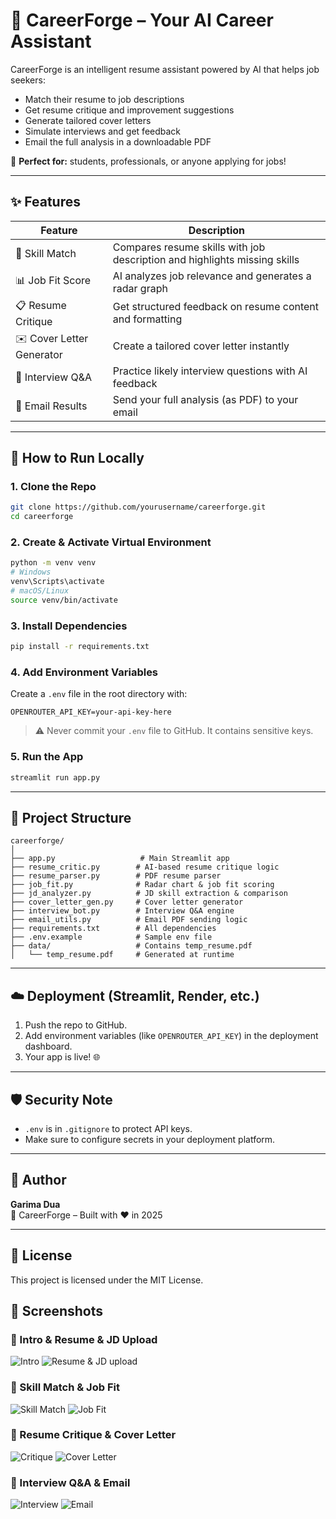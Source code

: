 # 🤖 CareerForge – Your AI Career Assistant

CareerForge is an intelligent resume assistant powered by AI that helps job seekers:
- Match their resume to job descriptions
- Get resume critique and improvement suggestions
- Generate tailored cover letters
- Simulate interviews and get feedback
- Email the full analysis in a downloadable PDF

🎯 **Perfect for:** students, professionals, or anyone applying for jobs!

---

## ✨ Features

| Feature | Description |
|--------|-------------|
| 🧠 Skill Match | Compares resume skills with job description and highlights missing skills |
| 📊 Job Fit Score | AI analyzes job relevance and generates a radar graph |
| 📋 Resume Critique | Get structured feedback on resume content and formatting |
| ✉️ Cover Letter Generator | Create a tailored cover letter instantly |
| 🎤 Interview Q&A | Practice likely interview questions with AI feedback |
| 📧 Email Results | Send your full analysis (as PDF) to your email |

---

## 🚀 How to Run Locally

### 1. Clone the Repo
```bash
git clone https://github.com/yourusername/careerforge.git
cd careerforge
```

### 2. Create & Activate Virtual Environment
```bash
python -m venv venv
# Windows
venv\Scripts\activate
# macOS/Linux
source venv/bin/activate
```

### 3. Install Dependencies
```bash
pip install -r requirements.txt
```

### 4. Add Environment Variables

Create a `.env` file in the root directory with:

```
OPENROUTER_API_KEY=your-api-key-here
```

> ⚠️ Never commit your `.env` file to GitHub. It contains sensitive keys.

### 5. Run the App
```bash
streamlit run app.py
```

---

## 📁 Project Structure

```
careerforge/
│
├── app.py                   # Main Streamlit app
├── resume_critic.py        # AI-based resume critique logic
├── resume_parser.py        # PDF resume parser
├── job_fit.py              # Radar chart & job fit scoring
├── jd_analyzer.py          # JD skill extraction & comparison
├── cover_letter_gen.py     # Cover letter generator
├── interview_bot.py        # Interview Q&A engine
├── email_utils.py          # Email PDF sending logic
├── requirements.txt        # All dependencies
├── .env.example            # Sample env file
├── data/                   # Contains temp_resume.pdf
│   └── temp_resume.pdf     # Generated at runtime
```

---

## ☁️ Deployment (Streamlit, Render, etc.)

1. Push the repo to GitHub.
2. Add environment variables (like `OPENROUTER_API_KEY`) in the deployment dashboard.
3. Your app is live! 🌐

---

## 🛡️ Security Note

- `.env` is in `.gitignore` to protect API keys.
- Make sure to configure secrets in your deployment platform.

---

## 👤 Author

**Garima Dua**  
🚀 CareerForge – Built with ❤️ in 2025

---

## 📄 License

This project is licensed under the MIT License.
## 📸 Screenshots
### 🔹 Intro & Resume & JD Upload
![Intro](https://github.com/user-attachments/assets/4bdb5f89-c940-4b33-af99-dd214a1aef69)
![Resume & JD upload](https://github.com/user-attachments/assets/81b412b8-0df7-4f53-ac5d-77947d126f5d)

### 🔹 Skill Match & Job Fit
![Skill Match](https://github.com/user-attachments/assets/0a9583c9-0f47-4fac-9135-461c56dca04a)
![Job Fit](https://github.com/user-attachments/assets/b38d7efb-9ad3-4625-9fa2-11248b687029)

### 🔹 Resume Critique & Cover Letter
![Critique](https://github.com/user-attachments/assets/04e5f34d-e1a1-4c09-ba45-e71f2ebfd463)
![Cover Letter](https://github.com/user-attachments/assets/796803c1-dca9-4eb8-905f-298d6c1c53d8)

### 🔹 Interview Q&A & Email
![Interview](https://github.com/user-attachments/assets/d04c364d-56ec-485a-82b1-27779b5754c5)
![Email](https://github.com/user-attachments/assets/75bdb516-9e52-45e7-b047-7618bc623dfa)



























